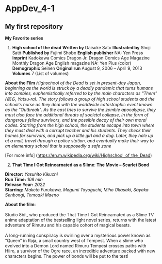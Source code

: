 # AppDev_4-1
## My first repository

**My Favorite series** 

1. **High school of the dead**
**Written by**
Daisuke Satō
**Illustrated by**
Shōji Satō
**Published by**
Fujimi Shobo
**English publisher**
NA: Yen Press
**Imprint**
Kadokawa Comics Dragon Jr.
Dragon Comics Age
Magazine
Monthly Dragon Age
English magazine
NA: Yen Plus (color)
**Demographic**
Seinen
**Original run**
August 9, 2006 – April 9, 2013
**Volumes**
7 (List of volumes) 

**About the Film**
*Highschool of the Dead is set in present-day Japan, beginning as the world is struck by a deadly pandemic that turns humans into zombies, euphemistically referred to by the main characters as "Them" (奴ら, Yatsu-ra). The story follows a group of high school students and the school's nurse as they deal with the worldwide catastrophic event known as the "Outbreak". As the cast tries to survive the zombie apocalypse, they must also face the additional threats of societal collapse, in the form of dangerous fellow survivors, and the possible decay of their own moral codes. Starting from the high school, the students escape into town where they must deal with a corrupt teacher and his students. They check their homes for survivors, and pick up a little girl and a dog. Later, they hole up at a mall, travel through a police station, and eventually make their way to an elementary school that is supposedly a safe zone* 

[For more info] (https://en.m.wikipedia.org/wiki/Highschool_of_the_Dead) 

2. **That Time I Got Reincarnated as a Slime: The Movie – Scarlet Bond**

**Director:** *Yasuhito Kikuchi* <br>
  **Run Time:** *108 min* <br>
**Release Year:** *2022* <br>
 **Starring:** *Makoto Furukawa, Megumi Toyoguchi, Miho Okasaki, Sayaka Senbongi, Tomoaki Maeno* <br>

**About the film:**
<br><br>Studio 8bit, who produced the That Time I Got Reincarnated as a Slime TV anime adaptation of the bestselling light novel series, returns with the latest adventure of Rimuru and his capable cohort of magical beasts.
<br><br>
A long-running conspiracy is swirling over a mysterious power known as “Queen” in Raja, a small country west of Tempest. When a slime who evolved into a Demon Lord named Rimuru Tempest crosses paths with Hiiro, a survivor of the Ogre race, an incredible adventure packed with new characters begins. The power of bonds will be put to the test!


